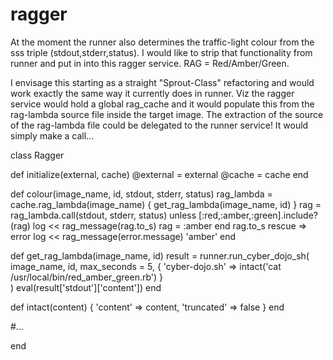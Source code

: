 # ragger

At the moment the runner also determines the traffic-light colour
from the sss triple (stdout,stderr,status).
I would like to strip that functionality from runner and put in
into this ragger service. RAG = Red/Amber/Green.

I envisage this starting as a straight "Sprout-Class" refactoring
and would work exactly the same way it currently does in runner.
Viz the ragger service would hold a global rag_cache and it would
populate this from the rag-lambda source file inside the target image.
The extraction of the source of the rag-lambda file could be
delegated to the runner service! It would simply make a call...

class Ragger

  def initialize(external, cache)
    @external = external
    @cache = cache
  end

  def colour(image_name, id, stdout, stderr, status)
    rag_lambda = cache.rag_lambda(image_name) {
      get_rag_lambda(image_name, id)
    }
    rag = rag_lambda.call(stdout, stderr, status)
    unless [:red,:amber,:green].include?(rag)
      log << rag_message(rag.to_s)
      rag = :amber
    end
    rag.to_s
  rescue => error
    log << rag_message(error.message)
    'amber'
  end

  def get_rag_lambda(image_name, id)
    result = runner.run_cyber_dojo_sh(
        image_name,
        id,
        max_seconds = 5,
        { 'cyber-dojo.sh' => intact('cat /usr/local/bin/red_amber_green.rb') }  
    )
    eval(result['stdout']['content'])
  end

  def intact(content)
    { 'content' => content, 'truncated' => false }
  end

  #...

end
